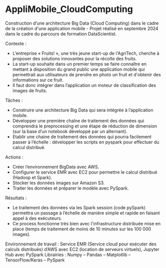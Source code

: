 # AppliMobile_CloudComputing
Construction d’une architecture Big Data (Cloud Computing) dans le cadre de la création d'une application mobile - Projet réalisé en septembre 2024 dans le cadre du parcours de formation DataScientist.

Contexte : 
-	L’entreprise « Fruits! », une très jeune start-up de l'AgriTech, cherche à proposer des solutions innovantes pour la récolte des fruits.
-	La start-up souhaite dans un premier temps se faire connaître en mettant à disposition du grand public une application mobile qui permettrait aux utilisateurs de prendre en photo un fruit et d'obtenir des informations sur ce fruit.
-	Il faut donc intégrer dans l’application un moteur de classification des images de fruits.

Tâches :
-	Construire une architecture Big Data qui sera intégrée à l’application mobile.
-	Développer une première chaîne de traitement des données qui comprendra le preprocessing et une étape de réduction de dimension (sur la base d’un notebook développé par un alternant).
-	Etablir une chaine de traitement des données qui pourra facilement passer à l’échelle : développer les scripts en pyspark pour effectuer du calcul distribué.

Actions : 
-	Créer l’environnement BigData avec AWS.
-	Configurer le service EMR avec EC2 pour permettre le calcul distribué (Hadoop et Spark).
-	Stocker les données images sur Amazon S3.
-	Traiter les données et préparer le modèle avec PySpark.

Résultats : 
-	Le traitement des données via les Spark session (code pySpark) permettra un passage à l’échelle de manière simple et rapide en faisant appel à des exécuteurs.
-	Ce process fonctionne très bien avec l'infrastructure distribuée mise en place (temps de traitement de moins de 10 minutes sur les 100 000 images). 

Environnement de travail : Service EMR (Service cloud pour exécuter des calculs distribués) d’AWS avec EC2 (location de serveurs virtuels), Jupyter Hub avec PySpark
Librairies : Numpy – Pandas – Matplotlib – TensorFlow/Keras – PySpark
